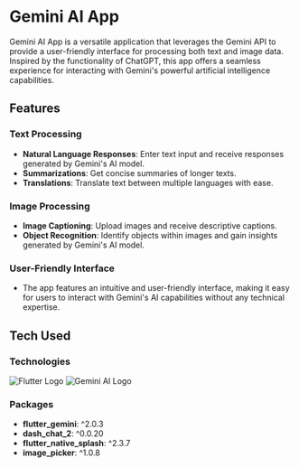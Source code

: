 # Gemini AI App

Gemini AI App is a versatile application that leverages the Gemini API to provide a user-friendly interface for processing both text and image data. Inspired by the functionality of ChatGPT, this app offers a seamless experience for interacting with Gemini's powerful artificial intelligence capabilities.

## Features

### Text Processing
- **Natural Language Responses**: Enter text input and receive responses generated by Gemini's AI model.
- **Summarizations**: Get concise summaries of longer texts.
- **Translations**: Translate text between multiple languages with ease.

### Image Processing
- **Image Captioning**: Upload images and receive descriptive captions.
- **Object Recognition**: Identify objects within images and gain insights generated by Gemini's AI model.

### User-Friendly Interface
- The app features an intuitive and user-friendly interface, making it easy for users to interact with Gemini's AI capabilities without any technical expertise.

## Tech Used

### Technologies
![Flutter Logo](https://upload.wikimedia.org/wikipedia/commons/1/17/Google-flutter-logo.png)
![Gemini AI Logo](https://via.placeholder.com/150?text=Gemini+AI+Logo)

### Packages
- **flutter_gemini**: ^2.0.3
- **dash_chat_2**: ^0.0.20
- **flutter_native_splash**: ^2.3.7
- **image_picker**: ^1.0.8

